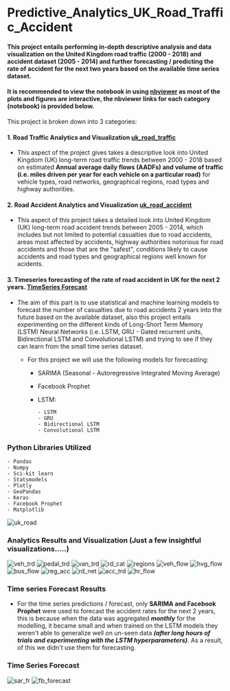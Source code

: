 [//]: # (Image References)

[image1]: ./uk_region.png "uk_road"
[image2]: ./analytics_viz/veh_trend.png "veh_trd"
[image3]: ./analytics_viz/pedal_trd.png "pedal_trd"
[image4]: ./analytics_viz/van_trd.png "van_trd"
[image5]: ./analytics_viz/rd_cat.png "rd_cat"
[image6]: ./analytics_viz/reg_trd.png "regions"
[image7]: ./analytics_viz/motor_trd.JPG "veh_flow"
[image8]: ./analytics_viz/hvg_flow.JPG "hvg_flow"
[image9]: ./analytics_viz/bus_flow.JPG "bus_flow"
[image10]: ./analytics_viz/reg_acc.png "reg_acc"
[image11]: ./analytics_viz/rd_net.png "rd_net"
[image12]: ./analytics_viz/acc_trd.JPG "acc_trd"
[image13]: ./analytics_viz/hr_flow.JPG "hr_flow"
[image14]: ./analytics_viz/sar_fr.JPG "sar"
[image15]: ./analytics_viz/fb_forecast.JPG "fb_forecast"

# Predictive_Analytics_UK_Road_Traffic_Accident


#### This project entails performing in-depth descriptive analysis and data visualization on the United Kingdom road traffic (2000 - 2018) and accident dataset (2005 - 2014) and further forecasting / predicting the rate of accident for the next two years based on the available time series dataset.

#### It is recommended to view the notebook in using [nbviewer](https://nbviewer.jupyter.org/) as most of the plots and figures are interactive, the nbviewer links for each category (notebook) is provided below.

This project is broken down into 3 categories:

#### 1. Road Traffic Analytics and Visualization [uk_road_traffic](https://nbviewer.jupyter.org/github/AdeboyeML/Predictive_Analytics_UK_Road_Traffic_Accident/blob/master/UK_Traffic_Analysis_Visualization.ipynb)


- This aspect of the project gives takes a descriptive look into United Kingdom (UK) long-term road traffic trends between 2000 - 2018 based on estimated **Annual average daily flows (AADFs) and volume of traffic (i.e. miles driven per year for each vehicle on a particular road)** for vehicle types, road networks, geographical regions, road types and highway authorities.


#### 2. Road Accident Analytics and Visualization [uk_road_accident](https://nbviewer.jupyter.org/github/AdeboyeML/Predictive_Analytics_UK_Road_Traffic_Accident/blob/master/UK_road_accident_analytics.ipynb)


- This aspect of this project takes a detailed look into United Kingdom (UK) long-term road accident trends between 2005 - 2014, which includes but not limited to potential casualties due to road accidents, areas most affected by accidents, highway authorities notorious for road accidents and those that are the "safest", conditions likely to cause accidents and road types and geographical regions well known for acidents.


#### 3. Timeseries forecasting of the rate of road accident in UK for the next 2 years. [TimeSeries Forecast](https://nbviewer.jupyter.org/github/AdeboyeML/Predictive_Analytics_UK_Road_Traffic_Accident/blob/master/UK_Road_Accident_Timeseries_Forecasting.ipynb)


- The aim of this part is to use statistical and machine learning models to forecast the number of casualties due to road accidents 2 years into the future based on the available dataset, also this project entails experimenting on the different kinds of Long-Short Term Memory (LSTM) Neural Networks (i.e. LSTM, GRU - Gated recurrent units, Bidirectional LSTM and Convolutional LSTM) and trying to see if they can learn from the small time series dataset.


    - For this project we will use the following models for forecasting:
      - SARIMA (Seasonal - Autoregressive Integrated Moving Average)
      - Facebook Prophet
      - LSTM: 
            
            - LSTM
            - GRU
            - Bidirectional LSTM
            - Convolutional LSTM

### Python Libraries Utilized

    - Pandas
    - Numpy
    - Sci-kit learn
    - Statsmodels
    - Plotly
    - GeoPandas
    - Keras
    - Facebook Prophet
    - Matplotlib

![uk_road][image1]


### Analytics Results and Visualization  (Just a few insightful visualizations.....)

![veh_trd][image2]
![pedal_trd][image3]
![van_trd][image4]
![rd_cat][image5]
![regions][image6]
![veh_flow][image7]
![hvg_flow][image8]
![bus_flow][image9]
![reg_acc][image10]
![rd_net][image11]
![acc_trd][image12]
![hr_flow][image13]




### Time series Forecast Results 

- For the time series predictions / forecast, only **SARIMA and Facebook Prophet** were used to forecast the accident rates for the next 2 years, this is because when the data was aggregated ***monthly*** for the modelling, it became small and when trained on the LSTM models they weren't able to generalize well on un-seen data ***(after long hours of trials and experimenting with the LSTM hyperparameters)***. As a result, of this we didn't use them for forecasting.


### Time Series Forecast

![sar_fr][image14]
![fb_forecast][image15]

